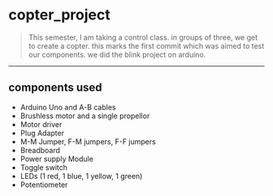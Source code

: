 # copter_project

>This semester, I am taking a control class. in groups of three, we get to create a copter. this marks the first commit which was aimed to test our components. we did the blink project on arduino.

---
components used
---
- Arduino Uno and A-B cables
- Brushless motor and a single propellor
- Motor driver 
- Plug Adapter 
- M-M Jumper, F-M jumpers, F-F jumpers
- Breadboard 
- Power supply Module 
- Toggle switch 
- LEDs (1 red, 1 blue, 1 yellow, 1 green)
- Potentiometer 
